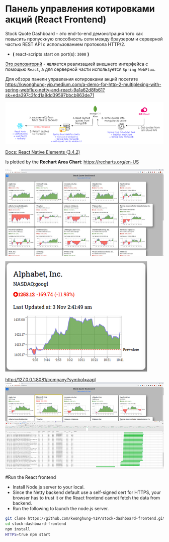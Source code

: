 # Панель управления котировками акций (React Frontend)

Stock Quote Dashboard - это end-to-end демонстрация того как повысить пропускную способность сети между браузером и серверной частью REST API с использованием протокола HTTP/2.
* **(** react-scripts start on port(s): `3000` **)**

[Это репозиторий](https://github.com/kwonghung-YIP/stock-dashboard-backend) - является реализацией внешнего интерфейса с помощью `React`, а для серверной части используется `Spring WebFlux`.

Для обзора панели управления котировками акций посетите https://kwonghung-yip.medium.com/a-demo-for-http-2-multiplexing-with-spring-webflux-netty-and-react-9a1a62d8fb61?sk=eda397c3fcd1a8dd39597bbcb863de71

![Application architecture](architecture.png)

[Docs: React Native Elements (3.4.2)](https://reactnativeelements.com/docs/3.4.2/getting_started)

Is plotted by the **Rechart Area Chart**: https://recharts.org/en-US

![Screenshot-1](screenshot_1.jpeg)

![Screenshot-2](screenshot_2.png)

http://127.0.0.1:8081/company?symbol=aapl
![Screenshot-3](screenshot_3.png)


#Run the React frontend

* Install Node.js server to your local.
* Since the Netty backend default use a self-signed cert for HTTPS, your browser has to trust it or the React frontend cannot fetch the data from backend.
* Run the following to launch the node.js server.

```bash
git clone https://github.com/kwonghung-YIP/stock-dashboard-frontend.git
cd stock-dashboard-frontend
npm install
HTTPS=true npm start
```
